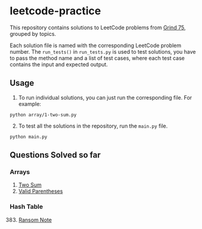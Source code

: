 # leetcode-practice

This repository contains solutions to LeetCode problems from [Grind 75](https://www.techinterviewhandbook.org/grind75), grouped by topics.

Each solution file is named with the corresponding LeetCode problem number. The `run_tests()` in `run_tests.py` is used to test solutions, you have to pass the method name and a list of test cases, where each test case contains the input and expected output.

## Usage

1. To run individual solutions, you can just run the corresponding file. For example:
```
python array/1-two-sum.py
```

2. To test all the solutions in the repository, run the `main.py` file.
```
python main.py
```

## Questions Solved so far

### Arrays
1. [Two Sum](https://leetcode.com/problems/two-sum/)
20. [Valid Parentheses](https://leetcode.com/problems/valid-parentheses/)

### Hash Table
383. [Ransom Note](https://leetcode.com/problems/ransom-note/)